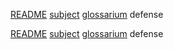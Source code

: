 [README](README.md)  [subject](sublect_ru.md)  [glossarium](glossarium.md)  defense


[README](README.md)  [subject](sublect_ru.md)  [glossarium](glossarium.md)  defense
